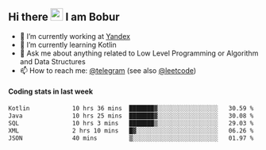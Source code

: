 ## Hi there <img src="https://media.giphy.com/media/hvRJCLFzcasrR4ia7z/giphy.gif" width="25px" height="25px"> I am Bobur

- 💼 I’m currently working at [Yandex](https://yandex.ru/)
- 🌱 I’m currently learning Kotlin
- 💬 Ask me about anything related to Low Level Programming or Algorithm and Data Structures
- 📫 How to reach me: [@telegram](https://t.me/octoant) (see also [@leetcode](https://leetcode.com/octoant/))    

#### Coding stats in last week

<!--START_SECTION:waka-->

```txt
Kotlin            10 hrs 36 mins  ███████▓░░░░░░░░░░░░░░░░░   30.59 %
Java              10 hrs 25 mins  ███████▓░░░░░░░░░░░░░░░░░   30.08 %
SQL               10 hrs 3 mins   ███████▒░░░░░░░░░░░░░░░░░   29.03 %
XML               2 hrs 10 mins   █▓░░░░░░░░░░░░░░░░░░░░░░░   06.26 %
JSON              40 mins         ▒░░░░░░░░░░░░░░░░░░░░░░░░   01.97 %
```

<!--END_SECTION:waka-->
